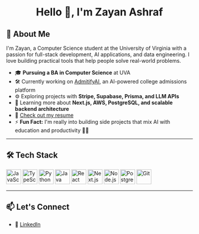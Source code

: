 <h1 align="center">Hello 👋, I'm Zayan Ashraf</h1>

## 🔐 About Me

I'm Zayan, a Computer Science student at the University of Virginia with a passion for full-stack development, AI applications, and data engineering. I love building practical tools that help people solve real-world problems.

- 🎓 **Pursuing a BA in Computer Science** at UVA
- 🛠️ Currently working on [AdmitifyAI](https://admitifyai.com), an AI-powered college admissions platform
- ⚙️ Exploring projects with **Stripe, Supabase, Prisma, and LLM APIs**
- 🌱 Learning more about **Next.js, AWS, PostgreSQL, and scalable backend architecture**
- 📄 [Check out my resume](https://drive.google.com/file/d/17WoxCU5V2YuueDCcomyEZeaytuyAN-_t/view?usp=sharing)
- ⚡ **Fun Fact:** I'm really into building side projects that mix AI with education and productivity 🧠✨

---

## 🛠️ Tech Stack

<p align="left">
  <img src="https://cdn.jsdelivr.net/gh/devicons/devicon/icons/javascript/javascript-original.svg" height="40" alt="JavaScript" />
  <img src="https://cdn.jsdelivr.net/gh/devicons/devicon/icons/typescript/typescript-original.svg" height="40" alt="TypeScript" />
  <img src="https://cdn.jsdelivr.net/gh/devicons/devicon/icons/python/python-original.svg" height="40" alt="Python" />
  <img src="https://cdn.jsdelivr.net/gh/devicons/devicon/icons/java/java-original.svg" height="40" alt="Java" />
  <img src="https://cdn.jsdelivr.net/gh/devicons/devicon/icons/react/react-original.svg" height="40" alt="React" />
  <img src="https://cdn.jsdelivr.net/gh/devicons/devicon/icons/nextjs/nextjs-original.svg" height="40" alt="Next.js" />
  <img src="https://cdn.jsdelivr.net/gh/devicons/devicon/icons/nodejs/nodejs-original.svg" height="40" alt="Node.js" />
  <img src="https://cdn.jsdelivr.net/gh/devicons/devicon/icons/postgresql/postgresql-original.svg" height="40" alt="PostgreSQL" />
  <img src="https://cdn.jsdelivr.net/gh/devicons/devicon/icons/git/git-original.svg" height="40" alt="Git" />
</p>

---

## 📫 Let's Connect

- 💼 [LinkedIn](https://www.linkedin.com/in/zayan-omar-ashraf/)


